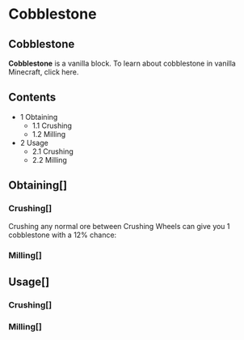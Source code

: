 # Cobblestone

## Cobblestone

**Cobblestone** is a vanilla block. To learn about cobblestone in vanilla Minecraft, click here.

## Contents

- 1 Obtaining
    - 1.1 Crushing
    - 1.2 Milling
- 2 Usage
    - 2.1 Crushing
    - 2.2 Milling

## Obtaining[]

### Crushing[]

Crushing any normal ore between Crushing Wheels can give you 1 cobblestone with a 12% chance:

### Milling[]

## Usage[]

### Crushing[]

### Milling[]